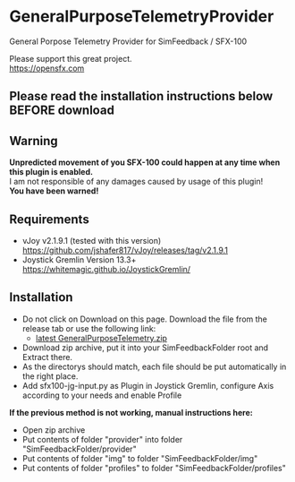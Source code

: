 # GeneralPurposeTelemetryProvider
General Porpose Telemetry Provider for SimFeedback / SFX-100 

Please support this great project.  
https://opensfx.com

## Please read the installation instructions below BEFORE download 

## Warning  
**Unpredicted movement of you SFX-100 could happen at any time when this plugin is enabled.**  
I am not responsible of any damages caused by usage of this plugin!  
**You have been warned!**

## Requirements
- vJoy v2.1.9.1 (tested with this version) 
https://github.com/jshafer817/vJoy/releases/tag/v2.1.9.1  
- Joystick Gremlin Version 13.3+
https://whitemagic.github.io/JoystickGremlin/  

## Installation
- Do not click on Download on this page. Download the file from the release tab or use the following link:  
  - [latest GeneralPurposeTelemetry.zip](https://github.com/ashupp/GeneralPurposeTelemetryProvider/releases/latest/download/GeneralPurposeTelemetry.zip)  
- Download zip archive, put it into your SimFeedbackFolder root and Extract there.  
- As the directorys should match, each file should be put automatically in the right place.  
- Add sfx100-jg-input.py as Plugin in Joystick Gremlin, configure Axis according to your needs and enable Profile  

**If the previous method is not working, manual instructions here:**     
- Open zip archive
- Put contents of folder "provider" into folder "SimFeedbackFolder/provider"  
- Put contents of folder "img" to folder "SimFeedbackFolder/img"  
- Put contents of folder "profiles" to folder "SimFeedbackFolder/profiles"  
